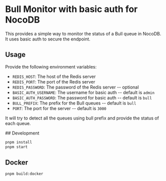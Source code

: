 # Bull Monitor with basic auth for NocoDB

This provides a simple way to monitor the status of a Bull queue in NocoDB. It uses basic auth to secure the endpoint.

## Usage

Provide the following environment variables:
- `REDIS_HOST`: The host of the Redis server
- `REDIS_PORT`: The port of the Redis server
- `REDIS_PASSWORD`: The password of the Redis server -- optional
- `BASIC_AUTH_USERNAME`: The username for basic auth -- default is `admin`
- `BASIC_AUTH_PASSWORD`: The password for basic auth -- default is `bull`
- `BULL_PREFIX`: The prefix for the Bull queues -- default is `bull`
- `PORT`: The port for the server -- default is `3000`

It will try to detect all the queues using bull prefix and provide the status of each queue.

## Development

```bash
pnpm install
pnpm start
```

## Docker

```bash
pnpm build:docker
```
